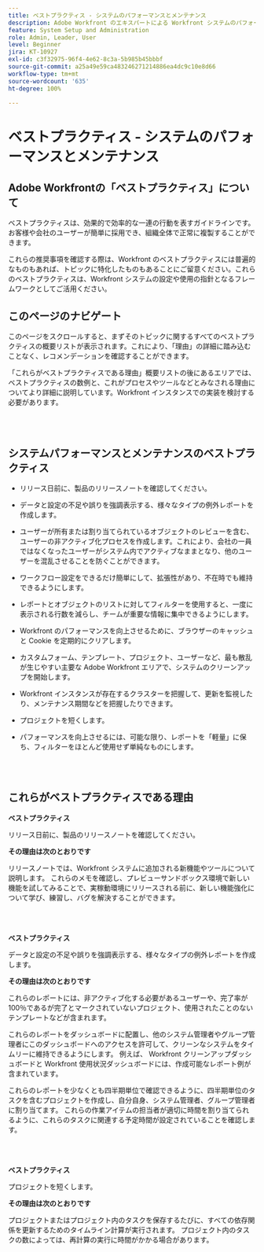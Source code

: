 ```yaml
---
title: ベストプラクティス - システムのパフォーマンスとメンテナンス
description: Adobe Workfront のエキスパートによる Workfront システムのパフォーマンスとメンテナンスに関するベストプラクティスの推奨事項を確認します。
feature: System Setup and Administration
role: Admin, Leader, User
level: Beginner
jira: KT-10927
exl-id: c3f32975-96f4-4e62-8c3a-5b985b45bbbf
source-git-commit: a25a49e59ca483246271214886ea4dc9c10e8d66
workflow-type: tm+mt
source-wordcount: '635'
ht-degree: 100%

---
```


# ベストプラクティス - システムのパフォーマンスとメンテナンス

## Adobe Workfrontの「ベストプラクティス」について

ベストプラクティスは、効果的で効率的な一連の行動を表すガイドラインです。お客様や会社のユーザーが簡単に採用でき、組織全体で正常に複製することができます。

これらの推奨事項を確認する際は、Workfront のベストプラクティスには普遍的なものもあれば、トピックに特化したものもあることにご留意ください。これらのベストプラクティスは、Workfront システムの設定や使用の指針となるフレームワークとしてご活用ください。

## このページのナビゲート

このページをスクロールすると、まずそのトピックに関するすべてのベストプラクティスの概要リストが表示されます。これにより、「理由」の詳細に踏み込むことなく、レコメンデーションを確認することができます。

「これらがベストプラクティスである理由」概要リストの後にあるエリアでは、ベストプラクティスの数例と、これがプロセスやツールなどとみなされる理由についてより詳細に説明しています。Workfront インスタンスでの実装を検討する必要があります。

</br>
</br>

## システムパフォーマンスとメンテナンスのベストプラクティス

* リリース日前に、製品のリリースノートを確認してください。

* データと設定の不足や誤りを強調表示する、様々なタイプの例外レポートを作成します。

* ユーザーが所有または割り当てられているオブジェクトのレビューを含む、ユーザーの非アクティブ化プロセスを作成します。これにより、会社の一員ではなくなったユーザーがシステム内でアクティブなままとなり、他のユーザーを混乱させることを防ぐことができます。

* ワークフロー設定をできるだけ簡単にして、拡張性があり、不在時でも維持できるようにします。

* レポートとオブジェクトのリストに対してフィルターを使用すると、一度に表示される行数を減らし、チームが重要な情報に集中できるようにします。

* Workfront のパフォーマンスを向上させるために、ブラウザーのキャッシュと Cookie を定期的にクリアします。

* カスタムフォーム、テンプレート、プロジェクト、ユーザーなど、最も散乱が生じやすい主要な Adobe Workfront エリアで、システムのクリーンアップを開始します。

* Workfront インスタンスが存在するクラスターを把握して、更新を監視したり、メンテナンス期間などを把握したりできます。

* プロジェクトを短くします。

* パフォーマンスを向上させるには、可能な限り、レポートを「軽量」に保ち、フィルターをほとんど使用せず単純なものにします。

</br>
</br>

## これらがベストプラクティスである理由

**ベストプラクティス**

リリース日前に、製品のリリースノートを確認してください。



**その理由は次のとおりです**

リリースノートでは、Workfront システムに追加される新機能やツールについて説明します。 これらのメモを確認し、プレビューサンドボックス環境で新しい機能を試してみることで、実稼動環境にリリースされる前に、新しい機能強化について学び、練習し、バグを解決することができます。

</br>
</br>

**ベストプラクティス**

データと設定の不足や誤りを強調表示する、様々なタイプの例外レポートを作成します。



**その理由は次のとおりです**

これらのレポートには、非アクティブ化する必要があるユーザーや、完了率が 100％であるが完了とマークされていないプロジェクト、使用されたことのないテンプレートなどが含まれます。



これらのレポートをダッシュボードに配置し、他のシステム管理者やグループ管理者にこのダッシュボードへのアクセスを許可して、クリーンなシステムをタイムリーに維持できるようにします。 例えば、 Workfront クリーンアップダッシュボードと Workfront 使用状況ダッシュボードには、作成可能なレポート例が含まれています。



これらのレポートを少なくとも四半期単位で確認できるように、四半期単位のタスクを含むプロジェクトを作成し、自分自身、システム管理者、グループ管理者に割り当てます。 これらの作業アイテムの担当者が適切に時間を割り当てられるように、これらのタスクに関連する予定時間が設定されていることを確認します。

</br>
</br>

**ベストプラクティス**

プロジェクトを短くします。



**その理由は次のとおりです**

プロジェクトまたはプロジェクト内のタスクを保存するたびに、すべての依存関係を更新するためのタイムライン計算が実行されます。 プロジェクト内のタスクの数によっては、再計算の実行に時間がかかる場合があります。
